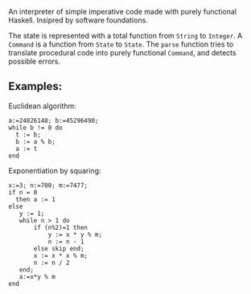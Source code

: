 An interpreter of simple imperative code made with purely functional Haskell. Insipred by software foundations. 

The state is represented with a total function from `String` to `Integer`. A `Command` is a function from `State` to `State`. The `parse` function tries to translate procedural code into purely functional `Command`, and detects possible errors. 

## Examples:

Euclidean algorithm: 
```
a:=24826148; b:=45296490;
while b != 0 do 
  t := b; 
  b := a % b; 
  a := t 
end
```

Exponentiation by squaring: 
```
x:=3; n:=700; m:=7477; 
if n = 0 
  then a := 1  
else 
   y := 1; 
   while n > 1 do 
       if (n%2)=1 then 
           y := x * y % m; 
           n := n - 1 
       else skip end; 
       x := x * x % m; 
       n := n / 2 
   end; 
   a:=x*y % m
end
```



